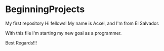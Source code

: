 # BeginningProjects
My first repository
Hi fellows!
My name is Acxel, and I'm from El Salvador.

With this file I'm starting my new goal as a programmer.

Best Regards!!!
